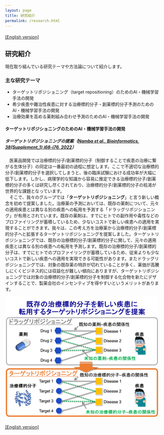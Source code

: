 ```yaml
---
layout: page
title: 研究紹介
permalink: /research.html
---
```


<div style="margin-top: 20px;">
  <a href="./en/research.html" target="_blank" rel="noopener noreferrer">
    [English version]
  </a>
</div>


## 研究紹介

現在取り組んでいる研究テーマや方法論について紹介します。

### 主な研究テーマ
- ターゲットリポジショニング（target repositioning）のためのAI・機械学習手法の開発
- 希少疾患や難治性疾患に対する治療標的分子・創薬標的分子予測のためのAI・機械学習手法の開発
- 治療効果を高める薬剤組み合わせ予測のためのAI・機械学習手法の開発

#### ターゲットリポジショニングのためのAI・機械学習手法の開発
##### ターゲットリポジショニングの提案（[Namba _et al_., _Bioinformatics_, 38(Supplement_1) i68-i76, 2022](https://doi.org/10.1093/bioinformatics/btac240)）
　医薬品開発では治療標的分子/創薬標的分子（制御することで疾患の治療に繋がる生体分子）の同定は一番最初の過程に想定します。ここで不適切な治療標的分子/創薬標的分子を選択してしまうと、後の臨床試験における成功率が大幅に低下します。しかし、病理学的な知識から容易に推定できる治療標的分子/創薬標的分子の多くは研究し尽くされており、治療標的分子/創薬標的分子の枯渇が世界的な課題となっています。  
　そこで、我々のグループでは「**ターゲットリポジショニング**」と言う新しい概念を初めて提案しました。治療薬の予測においては、既存の薬剤について、元々の適用疾患とは異なる別の疾患への転用を予測する「ドラッグリポジショニング」が有用とされています。既存の薬剤は、すでにヒトでの副作用や毒性などのプロファイリングが蓄積しているため、少ないコストで新しい疾患への適用を実現することができます。我々は、この考え方を治療薬から治療標的分子/創薬標的分子へと拡張するターゲットリポジショニングを提案しました。ターゲットリポジショニングでは、既存の治療標的分子/創薬標的分子に関して、元々の適用疾患とは異なる別の疾患への転用を予測します。既存の治療標的分子/創薬標的分子は、すでにヒトでのプロファイリングが蓄積しているため、従来よりも少ないコストで新しい疾患への適用を実現できる可能性があります。またドラッグリポジショニングでは、対象の既存薬の特許が切れていることが多く、薬価が高騰しにくくビジネス的には収益化が難しい傾向にありますが、ターゲットリポジショニングでは対象の治療標的分子/創薬標的分子を制御する化合物を新たにデザインすることで、製薬会社のインセンティブを得やすいというメリットがあります。

<img src="./images/target_repositioning.png" alt="target repositioningの説明" width="500">


<div style="margin-top: 20px;">
  <a href="./en/research.html" target="_blank" rel="noopener noreferrer">
    [English version]
  </a>
</div>
